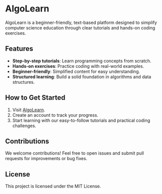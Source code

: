 # AlgoLearn

AlgoLearn is a beginner-friendly, text-based platform designed to simplify computer science education through clear tutorials and hands-on coding exercises.

## Features

- **Step-by-step tutorials**: Learn programming concepts from scratch.
- **Hands-on exercises**: Practice coding with real-world examples.
- **Beginner-friendly**: Simplified content for easy understanding.
- **Structured learning**: Build a solid foundation in algorithms and data structures.

## How to Get Started

1. Visit [AlgoLearn](https://algolearnn.netlify.app/).
2. Create an account to track your progress.
3. Start learning with our easy-to-follow tutorials and practical coding challenges.

## Contributions

We welcome contributions! Feel free to open issues and submit pull requests for improvements or bug fixes.

## License

This project is licensed under the MIT License.

